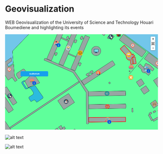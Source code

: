 # Geovisualization
WEB Geovisualization of the University of Science and Technology Houari Boumediene and highlighting its events

![alt text](https://github.com/CHEREF-Mehdi/Geovisualization/blob/master/ReadMeImage/demo1.PNG)

![alt text]()

![alt text]()
